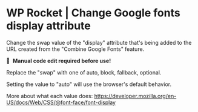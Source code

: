# WP Rocket | Change Google fonts display attribute

Change the swap value of the "display" attribute that's being added to the URL created from the "Combine Google Fonts" feature.

📝&#160;&#160;**Manual code edit required before use!**

Replace the "swap" with one of auto, block, fallback, optional.

Setting the value to "auto" will use the browser's default behavior.

More about what each value does:
https://developer.mozilla.org/en-US/docs/Web/CSS/@font-face/font-display

